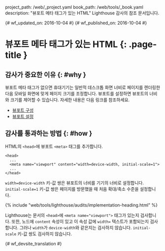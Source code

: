 project_path: /web/_project.yaml
book_path: /web/tools/_book.yaml
description: "뷰포트 메타 태그가 있는 HTML" Lighthouse 감사의 참조 문서입니다.

{# wf_updated_on: 2016-10-04 #}
{# wf_published_on: 2016-10-04 #}

# 뷰포트 메타 태그가 있는 HTML {: .page-title }

## 감사가 중요한 이유 {: #why }

뷰포트 메타 태그가 없으면 휴대기기는 일반적 데스크톱 화면 너비로
페이지를 렌더링한 다음 모바일 화면에 맞게 페이지 크기를 조정합니다. 뷰포트를
설정하면 뷰포트의 너비와 크기를 제어할 수 있습니다.
자세한 내용은 다음 링크를 참조하세요.

* [뷰포트 구성](/speed/docs/insights/ConfigureViewport)
* [뷰포트 설정](/web/fundamentals/design-and-ui/responsive/#set-the-viewport)

## 감사를 통과하는 방법 {: #how }

HTML의 `<head>`에 뷰포트 `<meta>` 태그를 추가합니다.

    <head>
      ...
      <meta name="viewport" content="width=device-width, initial-scale=1">
      ...
    </head>

`width=device-width` 키-값 쌍은 뷰포트의 너비를 기기의 너비로 설정합니다.
 `initial-scale=1` 키-값 쌍은 페이지를 방문했을 때
처음 확대/축소 수준을 설정합니다.

{% include "web/tools/lighthouse/audits/implementation-heading.html" %}

Lighthouse는 문서의 `<head>`에
`<meta name="viewport">` 태그가 있는지 검사합니다. 또한, 노드에 `content` 속성이 있고
이 속성 값에 `width=` 텍스트가 포함되는지 검사합니다. 그러나
`width`가 `device-width`와 같은지는 검사하지 않습니다. 
`initial-scale` 키-값 쌍도 검사하지 않습니다.


{# wf_devsite_translation #}
